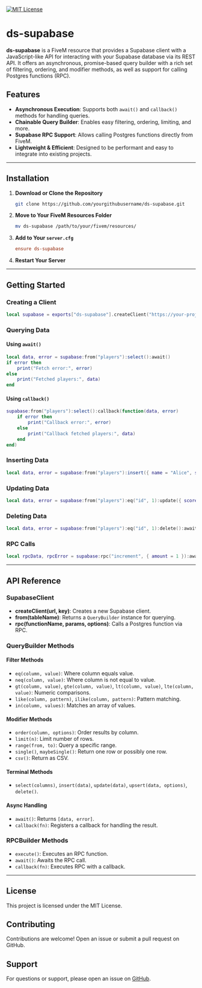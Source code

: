 [![MIT License](https://img.shields.io/badge/License-MIT-green.svg)](https://choosealicense.com/licenses/mit/)

# ds-supabase

**ds-supabase** is a FiveM resource that provides a Supabase client with a JavaScript-like API for interacting with your Supabase database via its REST API. It offers an asynchronous, promise-based query builder with a rich set of filtering, ordering, and modifier methods, as well as support for calling Postgres functions (RPC).

## Features

- **Asynchronous Execution**: Supports both `await()` and `callback()` methods for handling queries.
- **Chainable Query Builder**: Enables easy filtering, ordering, limiting, and more.
- **Supabase RPC Support**: Allows calling Postgres functions directly from FiveM.
- **Lightweight & Efficient**: Designed to be performant and easy to integrate into existing projects.

---

## Installation

1. **Download or Clone the Repository**
   ```sh
   git clone https://github.com/yourgithubusername/ds-supabase.git
   ```
2. **Move to Your FiveM Resources Folder**
   ```sh
   mv ds-supabase /path/to/your/fivem/resources/
   ```
3. **Add to Your `server.cfg`**
   ```cfg
   ensure ds-supabase
   ```
4. **Restart Your Server**

---

## Getting Started

### Creating a Client

```lua
local supabase = exports["ds-supabase"].createClient("https://your-project.supabase.co", "your-supabase-key")
```

### Querying Data

#### Using `await()`
```lua
local data, error = supabase:from("players"):select():await()
if error then
    print("Fetch error:", error)
else
    print("Fetched players:", data)
end
```

#### Using `callback()`
```lua
supabase:from("players"):select():callback(function(data, error)
    if error then
        print("Callback error:", error)
    else
        print("Callback fetched players:", data)
    end
end)
```

### Inserting Data
```lua
local data, error = supabase:from("players"):insert({ name = "Alice", score = 100 }):await()
```

### Updating Data
```lua
local data, error = supabase:from("players"):eq("id", 1):update({ score = 150 }):await()
```

### Deleting Data
```lua
local data, error = supabase:from("players"):eq("id", 1):delete():await()
```

### RPC Calls
```lua
local rpcData, rpcError = supabase:rpc("increment", { amount = 1 }):await()
```

---

## API Reference

### SupabaseClient

- **createClient(url, key)**: Creates a new Supabase client.
- **from(tableName)**: Returns a `QueryBuilder` instance for querying.
- **rpc(functionName, params, options)**: Calls a Postgres function via RPC.

### QueryBuilder Methods

#### Filter Methods
- `eq(column, value)`: Where column equals value.
- `neq(column, value)`: Where column is not equal to value.
- `gt(column, value)`, `gte(column, value)`, `lt(column, value)`, `lte(column, value)`: Numeric comparisons.
- `like(column, pattern)`, `ilike(column, pattern)`: Pattern matching.
- `in(column, values)`: Matches an array of values.

#### Modifier Methods
- `order(column, options)`: Order results by column.
- `limit(n)`: Limit number of rows.
- `range(from, to)`: Query a specific range.
- `single()`, `maybeSingle()`: Return one row or possibly one row.
- `csv()`: Return as CSV.

#### Terminal Methods
- `select(columns)`, `insert(data)`, `update(data)`, `upsert(data, options)`, `delete()`.

#### Async Handling
- `await()`: Returns `[data, error]`.
- `callback(fn)`: Registers a callback for handling the result.

### RPCBuilder Methods
- `execute()`: Executes an RPC function.
- `await()`: Awaits the RPC call.
- `callback(fn)`: Executes RPC with a callback.

---

## License
This project is licensed under the MIT License.

## Contributing
Contributions are welcome! Open an issue or submit a pull request on GitHub.

## Support
For questions or support, please open an issue on [GitHub](https://github.com/yourgithubusername/ds-supabase/issues).

